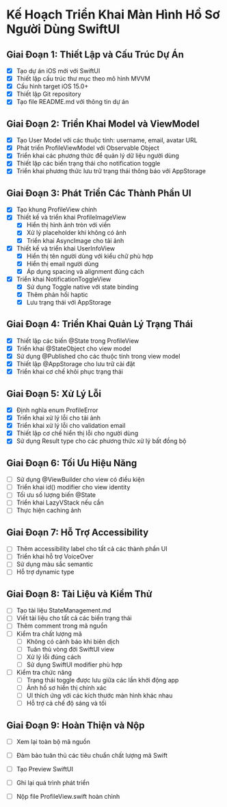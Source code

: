 # Kế Hoạch Triển Khai Màn Hình Hồ Sơ Người Dùng SwiftUI

## Giai Đoạn 1: Thiết Lập và Cấu Trúc Dự Án
- [x] Tạo dự án iOS mới với SwiftUI
- [x] Thiết lập cấu trúc thư mục theo mô hình MVVM
- [x] Cấu hình target iOS 15.0+
- [x] Thiết lập Git repository
- [x] Tạo file README.md với thông tin dự án

## Giai Đoạn 2: Triển Khai Model và ViewModel
- [x] Tạo User Model với các thuộc tính: username, email, avatar URL
- [x] Phát triển ProfileViewModel với Observable Object
- [x] Triển khai các phương thức để quản lý dữ liệu người dùng
- [x] Thiết lập các biến trạng thái cho notification toggle
- [x] Triển khai phương thức lưu trữ trạng thái thông báo với AppStorage

## Giai Đoạn 3: Phát Triển Các Thành Phần UI
- [x] Tạo khung ProfileView chính
- [x] Thiết kế và triển khai ProfileImageView
  - [x] Hiển thị hình ảnh tròn với viền
  - [x] Xử lý placeholder khi không có ảnh
  - [x] Triển khai AsyncImage cho tải ảnh
- [x] Thiết kế và triển khai UserInfoView
  - [x] Hiển thị tên người dùng với kiểu chữ phù hợp
  - [x] Hiển thị email người dùng
  - [x] Áp dụng spacing và alignment đúng cách
- [x] Triển khai NotificationToggleView
  - [x] Sử dụng Toggle native với state binding
  - [x] Thêm phản hồi haptic
  - [x] Lưu trạng thái với AppStorage

## Giai Đoạn 4: Triển Khai Quản Lý Trạng Thái
- [x] Thiết lập các biến @State trong ProfileView
- [x] Triển khai @StateObject cho view model
- [x] Sử dụng @Published cho các thuộc tính trong view model
- [x] Thiết lập @AppStorage cho lưu trữ cài đặt
- [x] Triển khai cơ chế khôi phục trạng thái

## Giai Đoạn 5: Xử Lý Lỗi
- [x] Định nghĩa enum ProfileError
- [x] Triển khai xử lý lỗi cho tải ảnh
- [x] Triển khai xử lý lỗi cho validation email
- [x] Thiết lập cơ chế hiển thị lỗi cho người dùng
- [x] Sử dụng Result type cho các phương thức xử lý bất đồng bộ

## Giai Đoạn 6: Tối Ưu Hiệu Năng
- [ ] Sử dụng @ViewBuilder cho view có điều kiện
- [ ] Triển khai id() modifier cho view identity
- [ ] Tối ưu số lượng biến @State
- [ ] Triển khai LazyVStack nếu cần
- [ ] Thực hiện caching ảnh

## Giai Đoạn 7: Hỗ Trợ Accessibility
- [ ] Thêm accessibility label cho tất cả các thành phần UI
- [ ] Triển khai hỗ trợ VoiceOver
- [ ] Sử dụng màu sắc semantic
- [ ] Hỗ trợ dynamic type

## Giai Đoạn 8: Tài Liệu và Kiểm Thử
- [ ] Tạo tài liệu StateManagement.md
- [ ] Viết tài liệu cho tất cả các biến trạng thái
- [ ] Thêm comment trong mã nguồn
- [ ] Kiểm tra chất lượng mã
  - [ ] Không có cảnh báo khi biên dịch
  - [ ] Tuân thủ vòng đời SwiftUI view
  - [ ] Xử lý lỗi đúng cách
  - [ ] Sử dụng SwiftUI modifier phù hợp
- [ ] Kiểm tra chức năng
  - [ ] Trạng thái toggle được lưu giữa các lần khởi động app
  - [ ] Ảnh hồ sơ hiển thị chính xác
  - [ ] UI thích ứng với các kích thước màn hình khác nhau
  - [ ] Hỗ trợ cả chế độ sáng và tối

## Giai Đoạn 9: Hoàn Thiện và Nộp
- [ ] Xem lại toàn bộ mã nguồn
- [ ] Đảm bảo tuân thủ các tiêu chuẩn chất lượng mã Swift
- [ ] Tạo Preview SwiftUI
- [ ] Ghi lại quá trình phát triển
- [ ] Nộp file ProfileView.swift hoàn chỉnh

